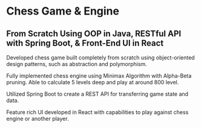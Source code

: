 # Chess Game & Engine

## From Scratch Using OOP in Java, RESTful API with Spring Boot, & Front-End UI in React

Developed chess game built completely from scratch using object-oriented design patterns, such as abstraction and polymorphism. 

Fully implemented chess engine using Minimax Algorithm with Alpha-Beta pruning. Able to calculate 5 levels deep and play at around 800 level. 

Utilized Spring Boot to create a REST API for transferring game state and data. 

Feature rich UI developed in React with capabilities to play against chess engine or another player. 

